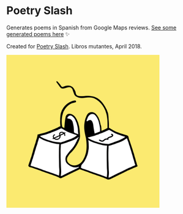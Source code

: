 # Poetry Slash

Generates poems in Spanish from Google Maps reviews. [See some generated poems here](doc/poemitas-al-sol.md) ✨

Created for [Poetry Slash](http://librosmutantes.com/poetry-slash/). Libros mutantes, April 2018.

<img src="doc/poetry-slash.png" width="400px">
